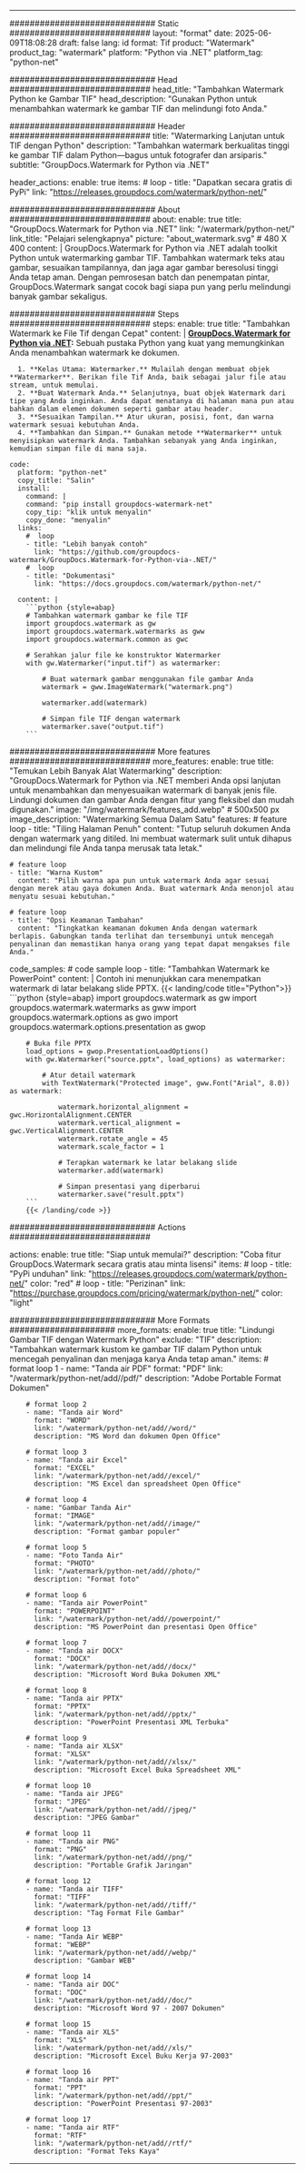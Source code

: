 
---
############################# Static ############################
layout: "format"
date:  2025-06-09T18:08:28
draft: false
lang: id
format: Tif
product: "Watermark"
product_tag: "watermark"
platform: "Python via .NET"
platform_tag: "python-net"

############################# Head ############################
head_title: "Tambahkan Watermark Python ke Gambar TIF"
head_description: "Gunakan Python untuk menambahkan watermark ke gambar TIF dan melindungi foto Anda."

############################# Header ############################
title: "Watermarking Lanjutan untuk TIF dengan Python" 
description: "Tambahkan watermark berkualitas tinggi ke gambar TIF dalam Python—bagus untuk fotografer dan arsiparis."
subtitle: "GroupDocs.Watermark for Python via .NET" 

header_actions:
  enable: true
  items:
    #  loop
    - title: "Dapatkan secara gratis di PyPi"
      link: "https://releases.groupdocs.com/watermark/python-net/"
      
############################# About ############################
about:
    enable: true
    title: "GroupDocs.Watermark for Python via .NET"
    link: "/watermark/python-net/"
    link_title: "Pelajari selengkapnya"
    picture: "about_watermark.svg" # 480 X 400
    content: |
       GroupDocs.Watermark for Python via .NET adalah toolkit Python untuk watermarking gambar TIF. Tambahkan watermark teks atau gambar, sesuaikan tampilannya, dan jaga agar gambar beresolusi tinggi Anda tetap aman. Dengan pemrosesan batch dan penempatan pintar, GroupDocs.Watermark sangat cocok bagi siapa pun yang perlu melindungi banyak gambar sekaligus.

############################# Steps ############################
steps:
    enable: true
    title: "Tambahkan Watermark ke File Tif dengan Cepat"
    content: |
      **[GroupDocs.Watermark for Python via .NET](https://products.groupdocs.com/watermark/python-net/):** Sebuah pustaka Python yang kuat yang memungkinkan Anda menambahkan watermark ke dokumen.
      
      1. **Kelas Utama: Watermarker.** Mulailah dengan membuat objek **Watermarker**. Berikan file Tif Anda, baik sebagai jalur file atau stream, untuk memulai.
      2. **Buat Watermark Anda.** Selanjutnya, buat objek Watermark dari tipe yang Anda inginkan. Anda dapat menatanya di halaman mana pun atau bahkan dalam elemen dokumen seperti gambar atau header.
      3. **Sesuaikan Tampilan.** Atur ukuran, posisi, font, dan warna watermark sesuai kebutuhan Anda.
      4. **Tambahkan dan Simpan.** Gunakan metode **Watermarker** untuk menyisipkan watermark Anda. Tambahkan sebanyak yang Anda inginkan, kemudian simpan file di mana saja.
   
    code:
      platform: "python-net"
      copy_title: "Salin"
      install:
        command: |
        command: "pip install groupdocs-watermark-net"
        copy_tip: "klik untuk menyalin"
        copy_done: "menyalin"
      links:
        #  loop
        - title: "Lebih banyak contoh"
          link: "https://github.com/groupdocs-watermark/GroupDocs.Watermark-for-Python-via-.NET/"
        #  loop
        - title: "Dokumentasi"
          link: "https://docs.groupdocs.com/watermark/python-net/"
          
      content: |
        ```python {style=abap}
        # Tambahkan watermark gambar ke file TIF
        import groupdocs.watermark as gw
        import groupdocs.watermark.watermarks as gww
        import groupdocs.watermark.common as gwс

        # Serahkan jalur file ke konstruktor Watermarker
        with gw.Watermarker("input.tif") as watermarker:

            # Buat watermark gambar menggunakan file gambar Anda
            watermark = gww.ImageWatermark("watermark.png")

            watermarker.add(watermark)

            # Simpan file TIF dengan watermark
            watermarker.save("output.tif")
        ```  

############################# More features ############################
more_features:
  enable: true
  title: "Temukan Lebih Banyak Alat Watermarking"
  description: "GroupDocs.Watermark for Python via .NET memberi Anda opsi lanjutan untuk menambahkan dan menyesuaikan watermark di banyak jenis file. Lindungi dokumen dan gambar Anda dengan fitur yang fleksibel dan mudah digunakan."
  image: "/img/watermark/features_add.webp" # 500x500 px
  image_description: "Watermarking Semua Dalam Satu"
  features:
    # feature loop
    - title: "Tiling Halaman Penuh"
      content: "Tutup seluruh dokumen Anda dengan watermark yang ditiled. Ini membuat watermark sulit untuk dihapus dan melindungi file Anda tanpa merusak tata letak."

    # feature loop
    - title: "Warna Kustom"
      content: "Pilih warna apa pun untuk watermark Anda agar sesuai dengan merek atau gaya dokumen Anda. Buat watermark Anda menonjol atau menyatu sesuai kebutuhan."

    # feature loop
    - title: "Opsi Keamanan Tambahan"
      content: "Tingkatkan keamanan dokumen Anda dengan watermark berlapis. Gabungkan tanda terlihat dan tersembunyi untuk mencegah penyalinan dan memastikan hanya orang yang tepat dapat mengakses file Anda."
      
  code_samples:
    # code sample loop
    - title: "Tambahkan Watermark ke PowerPoint"
      content: |
        Contoh ini menunjukkan cara menempatkan watermark di latar belakang slide PPTX.
        {{< landing/code title="Python">}}
        ```python {style=abap}
        import groupdocs.watermark as gw
        import groupdocs.watermark.watermarks as gww
        import groupdocs.watermark.options as gwo
        import groupdocs.watermark.options.presentation as gwop

        # Buka file PPTX
        load_options = gwop.PresentationLoadOptions()
        with gw.Watermarker("source.pptx", load_options) as watermarker:

            # Atur detail watermark
            with TextWatermark("Protected image", gww.Font("Arial", 8.0)) as watermark:

                watermark.horizontal_alignment = gwс.HorizontalAlignment.CENTER
                watermark.vertical_alignment = gwс.VerticalAlignment.CENTER
                watermark.rotate_angle = 45
                watermark.scale_factor = 1

                # Terapkan watermark ke latar belakang slide
                watermarker.add(watermark)

                # Simpan presentasi yang diperbarui
                watermarker.save("result.pptx")
        ```
        {{< /landing/code >}}


############################# Actions ############################

actions:
  enable: true
  title: "Siap untuk memulai?"
  description: "Coba fitur GroupDocs.Watermark secara gratis atau minta lisensi"
  items:
    #  loop
    - title: "PyPi unduhan"
      link: "https://releases.groupdocs.com/watermark/python-net/"
      color: "red"
        #  loop
    - title: "Perizinan"
      link: "https://purchase.groupdocs.com/pricing/watermark/python-net/"
      color: "light"


############################# More Formats #####################
more_formats:
    enable: true
    title: "Lindungi Gambar TIF dengan Watermark Python"
    exclude: "TIF"
    description: "Tambahkan watermark kustom ke gambar TIF dalam Python untuk mencegah penyalinan dan menjaga karya Anda tetap aman."
    items: 
        # format loop 1
        - name: "Tanda air PDF"
          format: "PDF"
          link: "/watermark/python-net/add//pdf/"
          description: "Adobe Portable Format Dokumen"

        # format loop 2
        - name: "Tanda air Word"
          format: "WORD"
          link: "/watermark/python-net/add//word/"
          description: "MS Word dan dokumen Open Office"
          
        # format loop 3
        - name: "Tanda air Excel"
          format: "EXCEL"
          link: "/watermark/python-net/add//excel/"
          description: "MS Excel dan spreadsheet Open Office"

        # format loop 4
        - name: "Gambar Tanda Air"
          format: "IMAGE"
          link: "/watermark/python-net/add//image/"
          description: "Format gambar populer"

        # format loop 5
        - name: "Foto Tanda Air"
          format: "PHOTO"
          link: "/watermark/python-net/add//photo/"
          description: "Format foto"

        # format loop 6
        - name: "Tanda air PowerPoint"
          format: "POWERPOINT"
          link: "/watermark/python-net/add//powerpoint/"
          description: "MS PowerPoint dan presentasi Open Office"

        # format loop 7
        - name: "Tanda air DOCX"
          format: "DOCX"
          link: "/watermark/python-net/add//docx/"
          description: "Microsoft Word Buka Dokumen XML"
          
        # format loop 8
        - name: "Tanda air PPTX"
          format: "PPTX"
          link: "/watermark/python-net/add//pptx/"
          description: "PowerPoint Presentasi XML Terbuka"
          
        # format loop 9
        - name: "Tanda air XLSX"
          format: "XLSX"
          link: "/watermark/python-net/add//xlsx/"
          description: "Microsoft Excel Buka Spreadsheet XML"

        # format loop 10
        - name: "Tanda air JPEG"
          format: "JPEG"
          link: "/watermark/python-net/add//jpeg/"
          description: "JPEG Gambar"

        # format loop 11
        - name: "Tanda air PNG"
          format: "PNG"
          link: "/watermark/python-net/add//png/"
          description: "Portable Grafik Jaringan"

        # format loop 12
        - name: "Tanda air TIFF"
          format: "TIFF"
          link: "/watermark/python-net/add//tiff/"
          description: "Tag Format File Gambar"

        # format loop 13
        - name: "Tanda Air WEBP"
          format: "WEBP"
          link: "/watermark/python-net/add//webp/"
          description: "Gambar WEB"

        # format loop 14
        - name: "Tanda air DOC"
          format: "DOC"
          link: "/watermark/python-net/add//doc/"
          description: "Microsoft Word 97 - 2007 Dokumen"

        # format loop 15
        - name: "Tanda air XLS"
          format: "XLS"
          link: "/watermark/python-net/add//xls/"
          description: "Microsoft Excel Buku Kerja 97-2003"

        # format loop 16
        - name: "Tanda air PPT"
          format: "PPT"
          link: "/watermark/python-net/add//ppt/"
          description: "PowerPoint Presentasi 97-2003"

        # format loop 17
        - name: "Tanda air RTF"
          format: "RTF"
          link: "/watermark/python-net/add//rtf/"
          description: "Format Teks Kaya"

---
